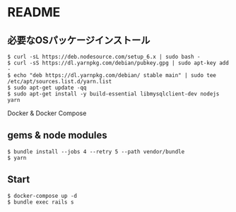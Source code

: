 # README

## 必要なOSパッケージインストール

    $ curl -sL https://deb.nodesource.com/setup_6.x | sudo bash -
    $ curl -sS https://dl.yarnpkg.com/debian/pubkey.gpg | sudo apt-key add -
    $ echo "deb https://dl.yarnpkg.com/debian/ stable main" | sudo tee /etc/apt/sources.list.d/yarn.list
    $ sudo apt-get update -qq
    $ sudo apt-get install -y build-essential libmysqlclient-dev nodejs yarn

Docker & Docker Compose

## gems & node modules

    $ bundle install --jobs 4 --retry 5 --path vendor/bundle
    $ yarn

## Start

    $ docker-compose up -d
    $ bundle exec rails s
